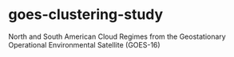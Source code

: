 # goes-clustering-study
North and South American Cloud Regimes from the Geostationary Operational Environmental Satellite (GOES-16)
